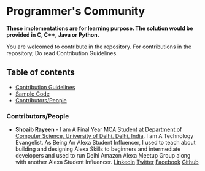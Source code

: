 # Programmer's Community
__These implementations are for learning purpose. The solution would be provided in C, C++, Java or Python.__

You are welcomed to contribute in the repository. For contributions in the repository, Do read Contribution Guidelines.

## Table of contents
- [Contribution Guidelines](./Contributing.md)
- [Sample Code](./Sample%20Code/SampleCode.cpp)
- [Contributors/People](#ContributorsPeople)


### Contributors/People
* **Shoaib Rayeen** - I am A Final Year MCA Student at [Department of Computer Science, University of Delhi, Delhi, India](http://cs.du.ac.in/). I am A Technology Evangelist. As Being An Alexa Student Influencer, I used to teach about building and designing Alexa Skills to beginners and intermediate developers and used to run Delhi Amazon Alexa Meetup Group along with another Alexa Student Influencer. [Linkedin](https://www.linkedin.com/in/shoaibrayeen/) [Twitter](https://twitter.com/Shoaibrayeen) [Facebook](https://www.facebook.com/ShoaibRayeen123) [Github](https://github.com/shoaibrayeen)

